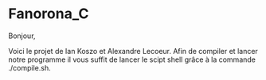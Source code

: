 # Fanorona_C


Bonjour,

Voici le projet de Ian Koszo et Alexandre Lecoeur.
Afin de compiler et lancer notre programme il vous suffit de lancer le scipt shell grâce à la commande ./compile.sh.
